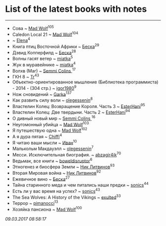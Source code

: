 # List of the latest books with notes
---

* Сова ~ [Mad Wolf](users/947/94738840-vkontakte)<sup>105</sup>
* Caledon Local 21 ~ [Mad Wolf](users/947/94738840-vkontakte)<sup>104</sup>
*  ~ [Elena](users/459/459594264-yandex)<sup>4</sup>
* Книга птиц Восточной Африки ~ [Беска](users/157/1577468-vkontakte)<sup>29</sup>
* Дэвид Копперфилд ~ [Беска](users/157/1577468-vkontakte)<sup>28</sup>
* Волны гасят ветер ~ [miatka](users/351/35140437-vkontakte)<sup>5</sup>
* Жук в муравейнике ~ [miatka](users/351/35140437-vkontakte)<sup>4</sup>
* Волхв (Маг) ~ [Semmi Colins ](users/100/100632786848817999592-google)<sup>17</sup>
* ГКН 8 ~ [Tr](users/122/12282474-vkontakte)<sup>43</sup>
* Объектно-ориентированное мышление (Библиотека программиста) - 2014 - (304 стр.) ~ [igor1980](users/100/100003094239547-facebook)<sup>9</sup>
* Нож сновидений ~ [Garka](users/115/115753719718250012620-google)<sup>137</sup>
* Как развить силу воли ~ [olegessenin](users/390/3901448-vkontakte)<sup>8</sup>
* Властелин Колец: Возвращение Короля. Часть 3 ~ [EsterHani](users/305/30558181-vkontakte)<sup>95</sup>
* Властелин Колец: Две твердыни. Часть 2 ~ [EsterHani](users/305/30558181-vkontakte)<sup>94</sup>
* О дивный новый мир ~ [Semmi Colins ](users/100/100632786848817999592-google)<sup>16</sup>
* Неугомонный убийца ~ [Mad Wolf](users/947/94738840-vkontakte)<sup>103</sup>
* Я путешествую одна ~ [Mad Wolf](users/947/94738840-vkontakte)<sup>102</sup>
* А я дура пятая ~ [Chiffi](users/105/105831994080785626680-google)<sup>4</sup>
* Я читаю ваши мысли ~ [Иван](users/111/111223381196748176136-google)<sup>10</sup>
* Малькольм Макдауэлл ~ [olegessenin](users/390/3901448-vkontakte)<sup>7</sup>
* Месси. Исключительная биография. ~ [abzagir4ik](users/362/3621623-vkontakte)<sup>70</sup>
* Ведьмак, все книги ~ [boweldisruptor](users/164/16427535-vkontakte)<sup>6</sup>
* Этногенез и биосфера Земли ~ [Ник Литвинов](users/241/241974816-vkontakte)<sup>93</sup>
* Вторая Мировая война ~ [Ник Литвинов](users/241/241974816-vkontakte)<sup>92</sup>
* Ежевичное вино ~ [Беска](users/157/1577468-vkontakte)<sup>27</sup>
* Тайна старинного меда и чем питались наши предки ~ [sonics](users/588/5880221-vkontakte)<sup>44</sup>
* Есть ли у вас время на успех? ~ [sonics](users/588/5880221-vkontakte)<sup>43</sup>
* The Sea Wolves: A History of the Vikings ~ [exulted](users/100/100599204551896265722-google)<sup>33</sup>
* Террор ~ [pimanocci](users/117/117124011531379579265-google)<sup>13</sup>
* Хозяйка пансиона ~ [Mad Wolf](users/947/94738840-vkontakte)<sup>100</sup>


_09.03.2017 08:58:17_
